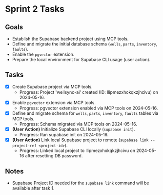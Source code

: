 # Sprint 2 Tasks

## Goals
- Establish the Supabase backend project using MCP tools.
- Define and migrate the initial database schema (`wells`, `parts`, `inventory`, `faults`).
- Enable the `pgvector` extension.
- Prepare the local environment for Supabase CLI usage (user action).

## Tasks
- [x] Create Supabase project via MCP tools.
  - Progress: Project 'wellsync-ai' created (ID: llipmezxhokqkzjhcivu) on 2024-05-16.
- [x] Enable `pgvector` extension via MCP tools.
  - Progress: pgvector extension enabled via MCP tools on 2024-05-16.
- [x] Define and migrate schema for `wells`, `parts`, `inventory`, `faults` tables via MCP tools.
  - Progress: Schema migrated via MCP tools on 2024-05-16.
- [x] **(User Action)** Initialize Supabase CLI locally (`supabase init`).
  - Progress: Ran supabase init on 2024-05-16.
- [x] **(User Action)** Link local Supabase project to remote (`supabase link --project-ref <project-id>`).
  - Progress: Linked local project to llipmezxhokqkzjhcivu on 2024-05-16 after resetting DB password.

## Notes
- Supabase Project ID needed for the `supabase link` command will be available after task 1.